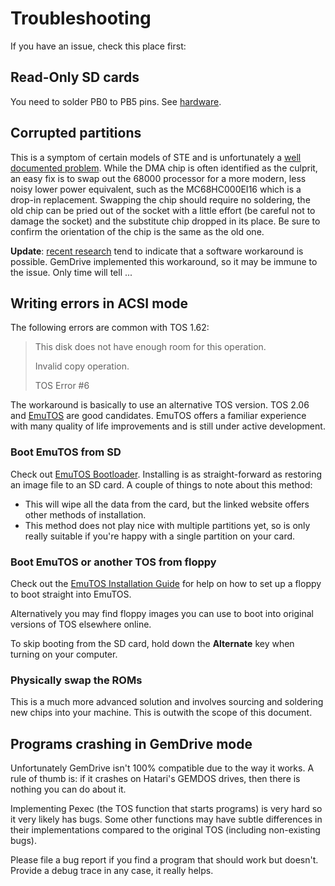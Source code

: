 Troubleshooting
===============

If you have an issue, check this place first:


Read-Only SD cards
------------------

You need to solder PB0 to PB5 pins. See [hardware](hardware.md).


Corrupted partitions
--------------------

This is a symptom of certain models of STE and is unfortunately a
[well documented problem](http://joo.kie.sk/?page_id=250). While the DMA chip
is often identified as the culprit, an easy fix is to swap out the 68000
processor for a more modern, less noisy lower power equivalent, such as the
MC68HC000EI16 which is a drop-in replacement. Swapping the chip should require
no soldering, the old chip can be pried out of the socket with a little effort
(be careful not to damage the socket) and the substitute chip dropped in its
place. Be sure to confirm the orientation of the chip is the same as the old
one.

**Update**: [recent research](https://www.chzsoft.de/site/hardware/new-atari-ste-bad-dma-investigation/)
tend to indicate that a software workaround is possible. GemDrive implemented
this workaround, so it may be immune to the issue. Only time will tell ...


Writing errors in ACSI mode
---------------------------

The following errors are common with TOS 1.62:
> This disk does not have enough room for this operation.
> 
> Invalid copy operation.
> 
> TOS Error \#6

The workaround is basically to use an alternative TOS version. TOS 2.06 and [EmuTOS](https://emutos.github.io) are good candidates. EmuTOS offers a familiar experience with many quality of life improvements and is still under active development.

### Boot EmuTOS from SD
Check out [EmuTOS Bootloader](https://github.com/czietz/emutos-bootloader). Installing is as straight-forward as restoring an image file to an SD card. A couple of things to note about this method:

* This will wipe all the data from the card, but the linked website offers other methods of installation.
* This method does not play nice with multiple partitions yet, so is only really suitable if you're happy with a single partition on your card.

### Boot EmuTOS or another TOS from floppy
Check out the [EmuTOS Installation Guide](https://emutos.github.io/manual/#installation) for help on how to set up a floppy to boot straight into EmuTOS.

Alternatively you may find floppy images you can use to boot into original versions of TOS elsewhere online.

To skip booting from the SD card, hold down the **Alternate** key when turning on your computer.

### Physically swap the ROMs
This is a much more advanced solution and involves sourcing and soldering new chips into your machine. This is outwith the scope of this document.


Programs crashing in GemDrive mode
----------------------------------

Unfortunately GemDrive isn't 100% compatible due to the way it works. A rule of
thumb is: if it crashes on Hatari's GEMDOS drives, then there is nothing you
can do about it.

Implementing Pexec (the TOS function that starts programs) is very hard so it
very likely has bugs. Some other functions may have subtle differences in
their implementations compared to the original TOS (including non-existing
bugs).

Please file a bug report if you find a program that should work but doesn't.
Provide a debug trace in any case, it really helps.
